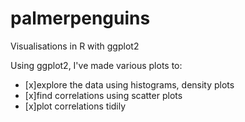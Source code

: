 # palmerpenguins
Visualisations in R with ggplot2


Using ggplot2, I've made various plots to:

- [x]explore the data using histograms, density plots  
- [x]find correlations using scatter plots  
- [x]plot correlations tidily  
